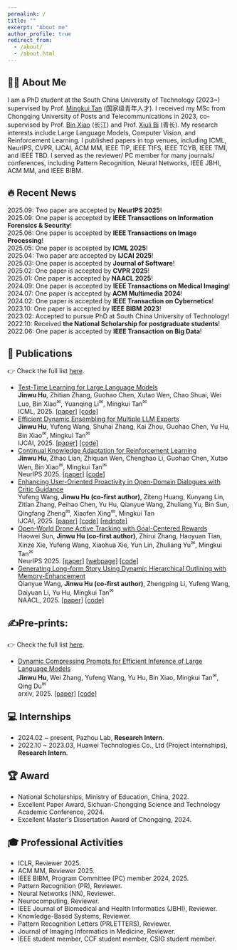 ```yaml
---
permalink: /
title: ""
excerpt: "About me"
author_profile: true
redirect_from: 
  - /about/
  - /about.html
---
```

## 🙋‍♂️ About Me

I am a PhD student at the South China University of Technology (2023~) supervised by Prof. [Mingkui Tan](https://tanmingkui.github.io/) (国家级青年人才). I received my MSc from Chongqing University of Posts and Telecommunications in 2023, co-supervised by Prof. [Bin Xiao](https://faculty.cqupt.edu.cn/xiaobin/zh_CN/index.htm) (长江) and Prof. [Xiuli Bi](https://faculty.cqupt.edu.cn/bixiuli/zh_CN/index.htm) (青长).  My research interests include Large Language Models, Computer Vision, and Reinforcement Learning. I published papers in top venues, including ICML, NeurIPS, CVPR, IJCAI, ACM MM, IEEE TIP, IEEE TIFS, IEEE TCYB, IEEE TMI, and IEEE TBD. I served as the reviewer/ PC member for many journals/ conferences, including Pattern Recognition, Neural Networks, IEEE JBHI, ACM MM, and IEEE BIBM. 

## 🔥 Recent News

<div style="max-height: 300px; overflow-y: auto; padding: 0;">
  <ul style="list-style-type: none; margin: 0; padding: 0;">
    <li>2025.09: Two paper are accepted by <strong> NeurIPS 2025</strong>!</li>
    <li>2025.09: One paper is accepted by <strong> IEEE Transactions on Information Forensics & Security</strong>!</li>
    <li>2025.06: One paper is accepted by <strong>IEEE Transactions on Image Processing</strong>!</li>
    <li>2025.05: One paper is accepted by <strong>ICML 2025</strong>!</li>
    <li>2025.04: Two paper are accepted by <strong>IJCAI 2025</strong>!</li>
    <li>2025.03: One paper is accepted by <strong>Journal of Software</strong>!</li>
    <li>2025.02: One paper is accepted by <strong>CVPR 2025</strong>!</li>
    <li>2025.01: One paper is accepted by <strong>NAACL 2025</strong>!</li>
    <li>2024.09: One paper is accepted by <strong>IEEE Transactions on Medical Imaging</strong>!</li>
    <li>2024.07: One paper is accepted by <strong>ACM Multimedia 2024</strong>!</li>
    <li>2024.02: One paper is accepted by <strong>IEEE Transaction on Cybernetics</strong>!</li>
    <li>2023.10: One paper is accepted by <strong>IEEE BIBM 2023</strong>!</li>
    <li>2023.02: Accepted to pursue PhD at South China University of Technology!</li>
    <li>2022.10: Received <strong>the National Scholarship for postgraduate students</strong>!</li>
    <li>2022.06: One paper is accepted by <strong>IEEE Transaction on Big Data</strong>!</li>
  </ul>
</div>



## 📝 Publications
👉 Check the full list [here](https://scholar.google.com/citations?user=XmqjPi0AAAAJ&hl=en).
- [Test-Time Learning for Large Language Models](https://arxiv.org/pdf/2505.20633)  <br>
 **Jinwu Hu**, Zhitian Zhang, Guohao Chen, Xutao Wen, Chao Shuai, Wei Luo, Bin Xiao<sup>✉</sup>, Yuanqing Li<sup>✉</sup>, Mingkui Tan<sup>✉</sup><br>
      ICML, 2025.
  <a href="https://arxiv.org/pdf/2505.20633">[paper]</a>  <a href="https://github.com/Fhujinwu/TLM">[code]</a>
- [Efficient Dynamic Ensembling for Multiple LLM Experts](https://arxiv.org/pdf/2412.07448)  <br>
 **Jinwu Hu**, Yufeng Wang, Shuhai Zhang, Kai Zhou, Guohao Chen, Yu Hu, Bin Xiao<sup>✉</sup>, Mingkui Tan<sup>✉</sup><br>
      IJCAI, 2025.
  <a href="https://arxiv.org/pdf/2412.07448">[paper]</a>  <a href="https://github.com/Fhujinwu/DER">[code]</a>
- [Continual Knowledge Adaptation for Reinforcement Learning](https://arxiv.org/pdf/2510.19314)  <br>
 **Jinwu Hu**, Zihao Lian, Zhiquan Wen, Chenghao Li, Guohao Chen, Xutao Wen, Bin Xiao<sup>✉</sup>, Mingkui Tan<sup>✉</sup><br>
      NeurIPS 2025.
  <a href="https://arxiv.org/pdf/2510.19314">[paper]</a>  <a href="https://github.com/Fhujinwu/CKA-RL">[code]</a>
- [Enhancing User-Oriented Proactivity in Open-Domain Dialogues with Critic Guidance](https://arxiv.org/pdf/2505.12334)  <br>
 Yufeng Wang, **Jinwu Hu (co-first author)**, Ziteng Huang, Kunyang Lin, Zitian Zhang, Peihao Chen, Yu Hu, Qianyue Wang, Zhuliang Yu, Bin Sun, Qingfang Zheng<sup>✉</sup>, Xiaofen Xing<sup>✉</sup>, Mingkui Tan<br>
      IJCAI, 2025.
  <a href="https://arxiv.org/pdf/2505.12334">[paper]</a>  <a href="https://github.com/wang678/LLM-UPC">[code]</a> <a href="https://www.xiaohongshu.com/explore/682df3500000000023013dca?xsec_token=ABqg1NiMNu6VR8w0d3XbMOqrRIhETN2BQ75rBOOtoOw1I=&xsec_source=pc_like">[rednote]</a>
- [Open-World Drone Active Tracking with Goal-Centered Rewards](https://arxiv.org/pdf/2412.00744)  <br>
 Haowei Sun, **Jinwu Hu (co-first author)**, Zhirui Zhang, Haoyuan Tian, Xinze Xie, Yufeng Wang, Xiaohua Xie, Yun Lin, Zhuliang Yu<sup>✉</sup>, Mingkui Tan<sup>✉</sup><br>
      NeurIPS 2025.
  <a href="https://arxiv.org/pdf/2412.00744">[paper]</a>  <a href="https://dat-benchmark.framer.website/">[webpage]</a> <a href="https://github.com/SHWplus/DAT_Benchmark">[code]</a>
- [Generating Long-form Story Using Dynamic Hierarchical Outlining with Memory-Enhancement](https://arxiv.org/pdf/2412.13575)  <br>
 Qianyue Wang, **Jinwu Hu (co-first author)**, Zhengping Li, Yufeng Wang, Daiyuan Li, Yu Hu, Mingkui Tan<sup>✉</sup><br>
      NAACL, 2025.
  <a href="https://arxiv.org/pdf/2412.13575">[paper]</a>  <a href="https://github.com/Qianyue-Wang/Generating-Long-form-Story-Using-Dynamic-Hierarchical-Outlining-with-Memory-Enhancement">[code]</a>


## ✍️Pre-prints:
👉 Check the full list [here](https://scholar.google.com/citations?user=XmqjPi0AAAAJ&hl=en).
- [Dynamic Compressing Prompts for Efficient Inference of Large Language Models](https://arxiv.org/pdf/2504.11004?)  <br>
 **Jinwu Hu**, Wei Zhang, Yufeng Wang, Yu Hu, Bin Xiao, Mingkui Tan<sup>✉</sup>, Qing Du<sup>✉</sup><br>
      arxiv, 2025.
  <a href="https://arxiv.org/pdf/2504.11004?">[paper]</a>  <a href="https://github.com/Fhujinwu/DCP">[code]</a>

## 💻 Internships

- 2024.02 ~ present, Pazhou Lab, **Research Intern**.
- 2022.10 ~ 2023.03, Huawei Technologies Co., Ltd (Project Internships), **Research Intern**.


## 🏆 Award

-  National Scholarships, Ministry of Education, China, 2022.
-  Excellent Paper Award, Sichuan-Chongqing Science and Technology Academic Conference, 2024.
-  Excellent Master's Dissertation Award of Chongqing, 2024.


## 🎓 Professional Activities

- ICLR, Reviewer 2025.
- ACM MM, Reviewer 2025.
- IEEE BIBM, Program Committee (PC) member 2024, 2025.
- Pattern Recognition (PR), Reviewer.
- Neural Networks (NN), Reviewer.
- Neurocomputing, Reviewer.
- IEEE Journal of Biomedical and Health Informatics (JBHI), Reviewer.
- Knowledge-Based Systems, Reviewer.
- Pattern Recognition Letters (PRLETTERS), Reviewer.
- Journal of Imaging Informatics in Medicine, Reviewer.
- IEEE student member, CCF student member, CSIG student member.
